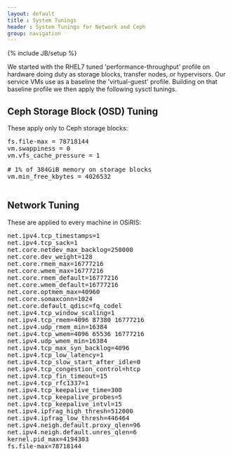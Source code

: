 ```yaml
---
layout: default
title : System Tunings
header : System Tunings for Network and Ceph
group: navigation
---
```

{% include JB/setup %}

We started with the RHEL7 tuned 'performance-throughput' profile on hardware doing duty as storage blocks, transfer nodes, or hypervisors.  Our service VMs use as a baseline the 'virtual-guest' profile.   Building on that baseline profile we then apply the following sysctl tunings.

## Ceph Storage Block (OSD) Tuning

These apply only to Ceph storage blocks:

<pre>
fs.file-max = 78718144
vm.swappiness = 0
vm.vfs_cache_pressure = 1

# 1% of 384GiB memory on storage blocks
vm.min_free_kbytes = 4026532

</pre>

## Network Tuning

These are applied to every machine in OSiRIS:

<pre>
net.ipv4.tcp_timestamps=1
net.ipv4.tcp_sack=1
net.core.netdev_max_backlog=250000
net.core.dev_weight=128
net.core.rmem_max=16777216
net.core.wmem_max=16777216
net.core.rmem_default=16777216
net.core.wmem_default=16777216
net.core.optmem_max=40960
net.core.somaxconn=1024
net.core.default_qdisc=fq_codel
net.ipv4.tcp_window_scaling=1
net.ipv4.tcp_rmem=4096 87380 16777216
net.ipv4.udp_rmem_min=16384
net.ipv4.tcp_wmem=4096 65536 16777216
net.ipv4.udp_wmem_min=16384
net.ipv4.tcp_max_syn_backlog=4096
net.ipv4.tcp_low_latency=1
net.ipv4.tcp_slow_start_after_idle=0
net.ipv4.tcp_congestion_control=htcp
net.ipv4.tcp_fin_timeout=15
net.ipv4.tcp_rfc1337=1
net.ipv4.tcp_keepalive_time=300
net.ipv4.tcp_keepalive_probes=5
net.ipv4.tcp_keepalive_intvl=15
net.ipv4.ipfrag_high_thresh=512000
net.ipv4.ipfrag_low_thresh=446464
net.ipv4.neigh.default.proxy_qlen=96
net.ipv4.neigh.default.unres_qlen=6
kernel.pid_max=4194303
fs.file-max=78718144
</pre>

